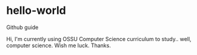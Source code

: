 # hello-world
Github guide

Hi, I'm currently using OSSU Computer Science curriculum to study.. well, computer science. Wish me luck. Thanks.
